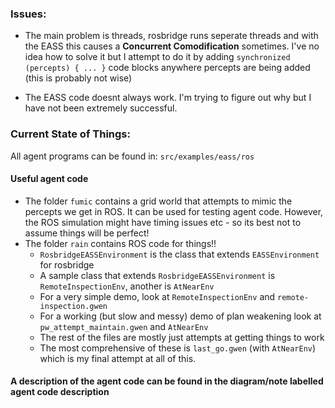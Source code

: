 ### Issues:
* The main problem is threads, rosbridge runs seperate threads and with the EASS this causes a **Concurrent Comodification** sometimes. I've no idea how to solve it but I attempt to do it by adding `synchronized (percepts) { ... }` code blocks anywhere percepts are being added (this is probably not wise)

* The EASS code doesnt always work. I'm trying to figure out why but I have not been extremely successful.

### Current State of Things:

All agent programs can be found in: `src/examples/eass/ros`

#### Useful agent code

* The folder `fumic` contains a grid world that attempts to mimic the percepts we get in ROS. It can be used for testing agent code. However, the ROS simulation might have timing issues etc - so its best not to assume things will be perfect!
* The folder `rain` contains ROS code for things!!
    * `RosbridgeEASSEnvironment` is the class that extends `EASSEnvironment` for rosbridge
    * A sample class that extends `RosbridgeEASSEnvironment` is `RemoteInspectionEnv`, another is `AtNearEnv`
    * For a very simple demo, look at `RemoteInspectionEnv` and `remote-inspection.gwen`
    * For a working (but slow and messy) demo of plan weakening look at `pw_attempt_maintain.gwen` and `AtNearEnv`
    * The rest of the files are mostly just attempts at getting things to work
    * The most comprehensive of these is `last_go.gwen` (with `AtNearEnv`) which is my final attempt at all of this.

#### A description of the agent code can be found in the diagram/note labelled agent code description 